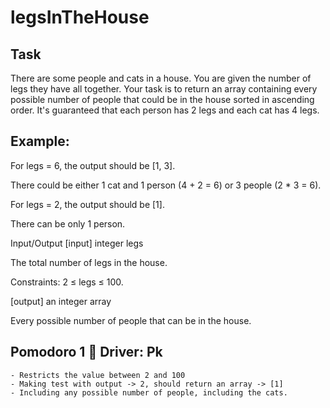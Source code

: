 # legsInTheHouse
## Task

There are some people and cats in a house. You are given the number of legs they have all together. Your task is to return an array containing every possible number of people that could be in the house sorted in ascending order. It's guaranteed that each person has 2 legs and each cat has 4 legs.
## Example:

For legs = 6, the output should be [1, 3].

There could be either 1 cat and 1 person (4 + 2 = 6) or 3 people (2 * 3 = 6).

For legs = 2, the output should be [1].

There can be only 1 person.

Input/Output [input] integer legs

The total number of legs in the house.

Constraints: 2 ≤ legs ≤ 100.

[output] an integer array

Every possible number of people that can be in the house.

## Pomodoro 1 🍅 Driver: Pk

	- Restricts the value between 2 and 100
	- Making test with output -> 2, should return an array -> [1]
	- Including any possible number of people, including the cats.